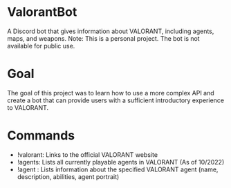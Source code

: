 # ValorantBot
A Discord bot that gives information about VALORANT, including agents, maps, and weapons. 
Note: This is a personal project. The bot is not available for public use.

# Goal
The goal of this project was to learn how to use a more complex API and create a bot that 
can provide users with a sufficient introductory experience to VALORANT. 

# Commands
- !valorant: Links to the official VALORANT website
- !agents: Lists all currently playable agents in VALORANT (As of 10/2022)
- !agent <name>: Lists information about the specified VALORANT agent (name, description, abilities, agent portrait)
